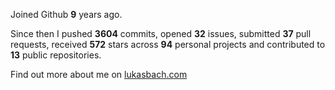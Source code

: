 Joined Github **9** years ago.

Since then I pushed **3604** commits, opened **32** issues, submitted **37** pull requests, received **572** stars across **94** personal projects and contributed to **13** public repositories.

Find out more about me on [lukasbach.com](https://lukasbach.com)
